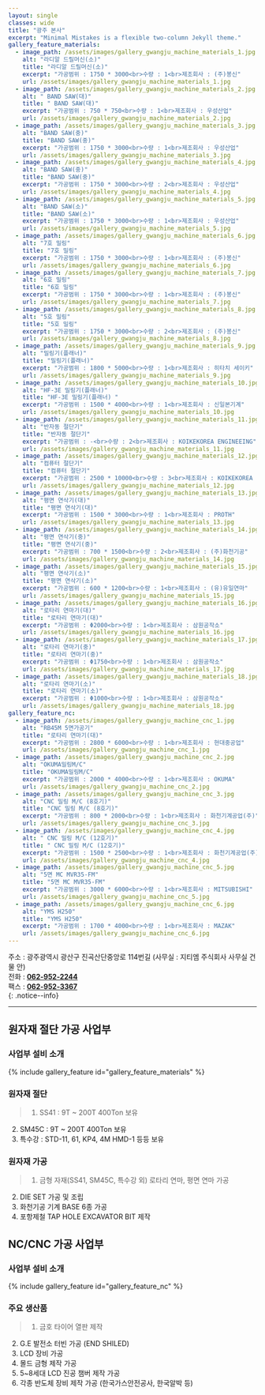 ```yaml
---
layout: single
classes: wide
title: "광주 본사"
excerpt: "Minimal Mistakes is a flexible two-column Jekyll theme."
gallery_feature_materials:
  - image_path: /assets/images/gallery_gwangju_machine_materials_1.jpg
    alt: "라디알 드릴머신(소)"
    title: "라디알 드릴머신(소)"
    excerpt: "가공범위 : 1750 * 3000<br>수량 : 1<br>제조회사 : (주)봉신"
    url: /assets/images/gallery_gwangju_machine_materials_1.jpg
  - image_path: /assets/images/gallery_gwangju_machine_materials_2.jpg
    alt: " BAND SAW(대)"
    title: " BAND SAW(대)"
    excerpt: "가공범위 : 750 * 750<br>수량 : 1<br>제조회사 : 우성산업"
    url: /assets/images/gallery_gwangju_machine_materials_2.jpg
  - image_path: /assets/images/gallery_gwangju_machine_materials_3.jpg
    alt: "BAND SAW(중)"
    title: "BAND SAW(중)"
    excerpt: "가공범위 : 1750 * 3000<br>수량 : 1<br>제조회사 : 우성산업"
    url: /assets/images/gallery_gwangju_machine_materials_3.jpg
  - image_path: /assets/images/gallery_gwangju_machine_materials_4.jpg
    alt: "BAND SAW(중)"
    title: "BAND SAW(중)"
    excerpt: "가공범위 : 1750 * 3000<br>수량 : 2<br>제조회사 : 우성산업"
    url: /assets/images/gallery_gwangju_machine_materials_4.jpg
  - image_path: /assets/images/gallery_gwangju_machine_materials_5.jpg
    alt: "BAND SAW(소)"
    title: "BAND SAW(소)"
    excerpt: "가공범위 : 1750 * 3000<br>수량 : 1<br>제조회사 : 우성산업"
    url: /assets/images/gallery_gwangju_machine_materials_5.jpg
  - image_path: /assets/images/gallery_gwangju_machine_materials_6.jpg
    alt: "7호 밀링"
    title: "7호 밀링"
    excerpt: "가공범위 : 1750 * 3000<br>수량 : 1<br>제조회사 : (주)봉신"
    url: /assets/images/gallery_gwangju_machine_materials_6.jpg
  - image_path: /assets/images/gallery_gwangju_machine_materials_7.jpg
    alt: "6호 밀링"
    title: "6호 밀링"
    excerpt: "가공범위 : 1750 * 3000<br>수량 : 1<br>제조회사 : (주)봉신"
    url: /assets/images/gallery_gwangju_machine_materials_7.jpg
  - image_path: /assets/images/gallery_gwangju_machine_materials_8.jpg
    alt: "5호 밀링"
    title: "5호 밀링"
    excerpt: "가공범위 : 1750 * 3000<br>수량 : 2<br>제조회사 : (주)봉신"
    url: /assets/images/gallery_gwangju_machine_materials_8.jpg
  - image_path: /assets/images/gallery_gwangju_machine_materials_9.jpg
    alt: "밀링기(플래너)"
    title: "밀링기(플래너)"
    excerpt: "가공범위 : 1800 * 5000<br>수량 : 1<br>제조회사 : 히타치 세이키"
    url: /assets/images/gallery_gwangju_machine_materials_9.jpg
  - image_path: /assets/images/gallery_gwangju_machine_materials_10.jpg
    alt: "HF-3E 밀링기(플래너)"
    title: "HF-3E 밀링기(플래너) "
    excerpt: "가공범위 : 1500 * 4000<br>수량 : 1<br>제조회사 : 신일본기계"
    url: /assets/images/gallery_gwangju_machine_materials_10.jpg
  - image_path: /assets/images/gallery_gwangju_machine_materials_11.jpg
    alt: "반자동 절단기"
    title: "반자동 절단기"
    excerpt: "가공범위 : -<br>수량 : 2<br>제조회사 : KOIKEKOREA ENGINEEING"
    url: /assets/images/gallery_gwangju_machine_materials_11.jpg
  - image_path: /assets/images/gallery_gwangju_machine_materials_12.jpg
    alt: "컴퓨터 절단기"
    title: "컴퓨터 절단기"
    excerpt: "가공범위 : 2500 * 10000<br>수량 : 3<br>제조회사 : KOIKEKOREA ENGINEEING"
    url: /assets/images/gallery_gwangju_machine_materials_12.jpg
  - image_path: /assets/images/gallery_gwangju_machine_materials_13.jpg
    alt: "평면 연삭기(대)"
    title: "평면 연삭기(대)"
    excerpt: "가공범위 : 1500 * 3000<br>수량 : 1<br>제조회사 : PROTH"
    url: /assets/images/gallery_gwangju_machine_materials_13.jpg
  - image_path: /assets/images/gallery_gwangju_machine_materials_14.jpg
    alt: "평면 연삭기(중)"
    title: "평면 연삭기(중)"
    excerpt: "가공범위 : 700 * 1500<br>수량 : 2<br>제조회사 : (주)화천기공"
    url: /assets/images/gallery_gwangju_machine_materials_14.jpg
  - image_path: /assets/images/gallery_gwangju_machine_materials_15.jpg
    alt: "평면 연삭기(소)"
    title: "평면 연삭기(소)"
    excerpt: "가공범위 : 600 * 1200<br>수량 : 1<br>제조회사 : (유)유일연마"
    url: /assets/images/gallery_gwangju_machine_materials_15.jpg
  - image_path: /assets/images/gallery_gwangju_machine_materials_16.jpg
    alt: "로타리 연마기(대)"
    title: "로타리 연마기(대)"
    excerpt: "가공범위 : Φ2000<br>수량 : 1<br>제조회사 : 삼원공작소"
    url: /assets/images/gallery_gwangju_machine_materials_16.jpg
  - image_path: /assets/images/gallery_gwangju_machine_materials_17.jpg
    alt: "로타리 연마기(중)"
    title: "로타리 연마기(중)"
    excerpt: "가공범위 : Φ1750<br>수량 : 1<br>제조회사 : 삼원공작소"
    url: /assets/images/gallery_gwangju_machine_materials_17.jpg
  - image_path: /assets/images/gallery_gwangju_machine_materials_18.jpg
    alt: "로타리 연마기(소)"
    title: "로타리 연마기(소)"
    excerpt: "가공범위 : Φ1000<br>수량 : 1<br>제조회사 : 삼원공작소"
    url: /assets/images/gallery_gwangju_machine_materials_18.jpg
gallery_feature_nc:
  - image_path: /assets/images/gallery_gwangju_machine_cnc_1.jpg
    alt: "RB45M 5면가공기"
    title: "로타리 연마기(대)"
    excerpt: "가공범위 : 2800 * 6000<br>수량 : 1<br>제조회사 : 현대중공업"
    url: /assets/images/gallery_gwangju_machine_cnc_1.jpg
  - image_path: /assets/images/gallery_gwangju_machine_cnc_2.jpg
    alt: "OKUMA밀링M/C"
    title: "OKUMA밀링M/C"
    excerpt: "가공범위 : 2000 * 4000<br>수량 : 1<br>제조회사 : OKUMA"
    url: /assets/images/gallery_gwangju_machine_cnc_2.jpg
  - image_path: /assets/images/gallery_gwangju_machine_cnc_3.jpg
    alt: "CNC 밀링 M/C (8호기)"
    title: "CNC 밀링 M/C (8호기)"
    excerpt: "가공범위 : 800 * 2000<br>수량 : 1<br>제조회사 : 화천기계공업(주)"
    url: /assets/images/gallery_gwangju_machine_cnc_3.jpg
  - image_path: /assets/images/gallery_gwangju_machine_cnc_4.jpg
    alt: " CNC 밀링 M/C (12호기)"
    title: " CNC 밀링 M/C (12호기)"
    excerpt: "가공범위 : 1500 * 2500<br>수량 : 1<br>제조회사 : 화천기계공업(주)"
    url: /assets/images/gallery_gwangju_machine_cnc_4.jpg
  - image_path: /assets/images/gallery_gwangju_machine_cnc_5.jpg
    alt: "5면 MC MVR35-FM"
    title: "5면 MC MVR35-FM"
    excerpt: "가공범위 : 3000 * 6000<br>수량 : 1<br>제조회사 : MITSUBISHI"
    url: /assets/images/gallery_gwangju_machine_cnc_5.jpg
  - image_path: /assets/images/gallery_gwangju_machine_cnc_6.jpg
    alt: "YMS H250"
    title: "YMS H250"
    excerpt: "가공범위 : 1700 * 4000<br>수량 : 1<br>제조회사 : MAZAK"
    url: /assets/images/gallery_gwangju_machine_cnc_6.jpg
---
```


주소 : 광주광역시 광산구 진곡산단중앙로 114번길 (사무실 : 지티엠 주식회사 사무실 건물 안)  
전화 : **[062-952-2244](tel:062-955-2244)**  
팩스 : **[062-952-3367](tel:062-955-3367)**  
{: .notice--info}


---
## 원자재 절단 가공 사업부
### 사업부 설비 소개
{% include gallery_feature id="gallery_feature_materials" %}

### 원자재 절단
> 1. SS41 : 9T ~ 200T 400Ton 보유
2. SM45C : 9T ~ 200T 400Ton 보유
3. 특수강 : STD-11, 61, KP4, 4M HMD-1 등등 보유

### 원자재 가공
> 1. 금형 자재(SS41, SM45C, 특수강 외) 로타리 연마, 평면 연마 가공
2. DIE SET 가공 및 조립
3. 화천기공 기계 BASE 6종 가공
4. 포항제철 TAP HOLE EXCAVATOR BIT 제작


## NC/CNC 가공 사업부
### 사업부 설비 소개
{% include gallery_feature id="gallery_feature_nc" %}

### 주요 생산품
> 1. 금호 타이어 열판 제작
2. G.E 발전소 터빈 가공 (END SHILED)
3. LCD 장비 가공
4. 몰드 금형 제작 가공
5. 5~8세대 LCD 진공 챔버 제작 가공
6. 각종 반도체 장비 제작 가공 (한국가스안전공사, 한국알박 등)

